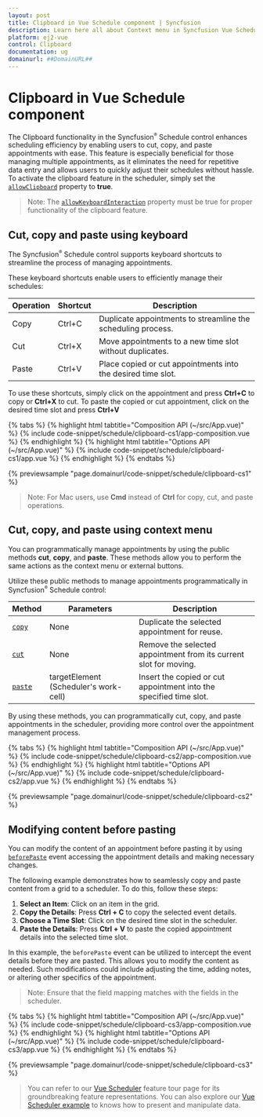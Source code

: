 ```yaml
---
layout: post
title: Clipboard in Vue Schedule component | Syncfusion
description: Learn here all about Context menu in Syncfusion Vue Schedule component of Syncfusion Essential JS 2 and more.
platform: ej2-vue
control: Clipboard 
documentation: ug
domainurl: ##DomainURL##
---
```


# Clipboard in Vue Schedule component

The Clipboard functionality in the Syncfusion<sup style="font-size:70%">&reg;</sup> Schedule control enhances scheduling efficiency by enabling users to cut, copy, and paste appointments with ease. This feature is especially beneficial for those managing multiple appointments, as it eliminates the need for repetitive data entry and allows users to quickly adjust their schedules without hassle.
To activate the clipboard feature in the scheduler, simply set the [`allowClipboard`](https://ej2.syncfusion.com/vue/documentation/api/schedule#allowclipboard) property to **true**.

>Note: The [`allowKeyboardInteraction`](https://ej2.syncfusion.com/vue/documentation/api/schedule#allowkeyboardinteraction) property must be true for proper functionality of the clipboard feature.

## Cut, copy and paste using keyboard

The Syncfusion<sup style="font-size:70%">&reg;</sup> Schedule control supports keyboard shortcuts to streamline the process of managing appointments.

These keyboard shortcuts enable users to efficiently manage their schedules:

| Operation | Shortcut | Description                                                      |
|-----------|----------|------------------------------------------------------------------|
| Copy      | Ctrl+C   | Duplicate appointments to streamline the scheduling process.     |
| Cut       | Ctrl+X   | Move appointments to a new time slot without duplicates.         |
| Paste     | Ctrl+V   | Place copied or cut appointments into the desired time slot.     |

To use these shortcuts, simply click on the appointment and press **Ctrl+C** to copy or **Ctrl+X** to cut. To paste the copied or cut appointment, click on the desired time slot and press **Ctrl+V**

{% tabs %}
{% highlight html tabtitle="Composition API (~/src/App.vue)" %}
{% include code-snippet/schedule/clipboard-cs1/app-composition.vue %}
{% endhighlight %}
{% highlight html tabtitle="Options API (~/src/App.vue)" %}
{% include code-snippet/schedule/clipboard-cs1/app.vue %}
{% endhighlight %}
{% endtabs %}
        
{% previewsample "page.domainurl/code-snippet/schedule/clipboard-cs1" %}

>Note: For Mac users, use **Cmd** instead of **Ctrl** for copy, cut, and paste operations.

## Cut, copy, and paste using context menu

You can programmatically manage appointments by using the public methods **cut**, **copy**, and **paste**. These methods allow you to perform the same actions as the context menu or external buttons.

Utilize these public methods to manage appointments programmatically in Syncfusion<sup style="font-size:70%">&reg;</sup> Schedule control:

| Method | Parameters                     | Description                                                                                     |
|--------|--------------------------------|-------------------------------------------------------------------------------------------------|
| [`copy`](https://ej2.syncfusion.com/vue/documentation/api/schedule/#copy)   | None                           | Duplicate the selected appointment for reuse.                                                   |
| [`cut`](https://ej2.syncfusion.com/vue/documentation/api/schedule/#cut)    | None                           | Remove the selected appointment from its current slot for moving.                               |
| [`paste`](https://ej2.syncfusion.com/vue/documentation/api/schedule/#paste)  | targetElement (Scheduler's work-cell) | Insert the copied or cut appointment into the specified time slot.                              |

By using these methods, you can programmatically cut, copy, and paste appointments in the scheduler, providing more control over the appointment management process.

{% tabs %}
{% highlight html tabtitle="Composition API (~/src/App.vue)" %}
{% include code-snippet/schedule/clipboard-cs2/app-composition.vue %}
{% endhighlight %}
{% highlight html tabtitle="Options API (~/src/App.vue)" %}
{% include code-snippet/schedule/clipboard-cs2/app.vue %}
{% endhighlight %}
{% endtabs %}

{% previewsample "page.domainurl/code-snippet/schedule/clipboard-cs2" %}


## Modifying content before pasting

You can modify the content of an appointment before pasting it by using [`beforePaste`](https://ej2.syncfusion.com/vue/documentation/api/schedule/#beforepaste) event accessing the appointment details and making necessary changes.

The following example demonstrates how to seamlessly copy and paste content from a grid to a scheduler. To do this, follow these steps:

1. **Select an Item**: Click on an item in the grid.
2. **Copy the Details**: Press **Ctrl + C** to copy the selected event details.
3. **Choose a Time Slot**: Click on the desired time slot in the scheduler.
4. **Paste the Details**: Press **Ctrl + V** to paste the copied appointment details into the selected time slot.

In this example, the `beforePaste` event can be utilized to intercept the event details before they are pasted. This allows you to modify the content as needed. Such modifications could include adjusting the time, adding notes, or altering other specifics of the appointment.

>Note: Ensure that the field mapping matches with the fields in the scheduler.

{% tabs %}
{% highlight html tabtitle="Composition API (~/src/App.vue)" %}
{% include code-snippet/schedule/clipboard-cs3/app-composition.vue %}
{% endhighlight %}
{% highlight html tabtitle="Options API (~/src/App.vue)" %}
{% include code-snippet/schedule/clipboard-cs3/app.vue %}
{% endhighlight %}
{% endtabs %}

{% previewsample "page.domainurl/code-snippet/schedule/clipboard-cs3" %}



>  You can refer to our [Vue Scheduler](https://www.syncfusion.com/vue-components/vue-scheduler) feature tour page for its groundbreaking feature representations. You can also explore our [Vue Scheduler example](https://ej2.syncfusion.com/vue/demos/#/material/schedule/overview) to knows how to present and manipulate data.
